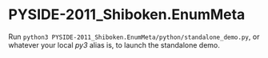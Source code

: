 # PYSIDE-2011_Shiboken.EnumMeta

Run `python3 PYSIDE-2011_Shiboken.EnumMeta/python/standalone_demo.py`, or whatever your local *py3* alias is, to launch the standalone demo.